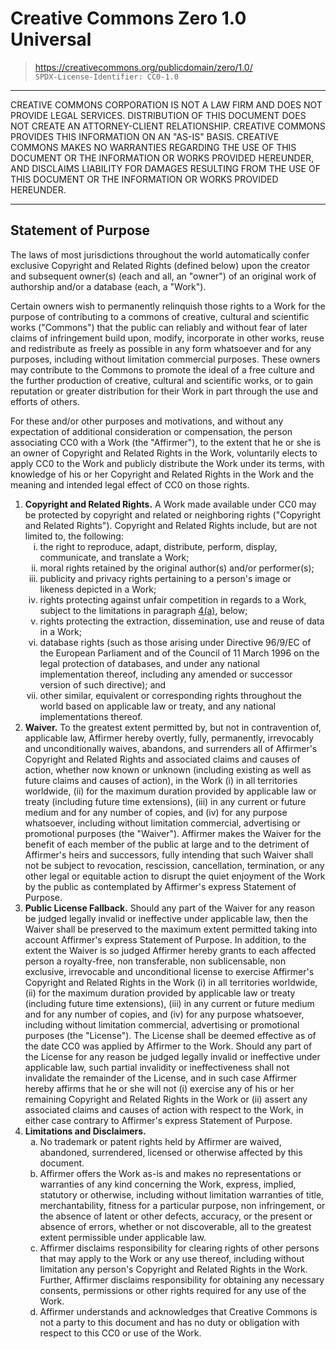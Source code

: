<!-- SPDX-License-Identifier: CC0-1.0 -->
# Creative Commons Zero 1.0 Universal
> <https://creativecommons.org/publicdomain/zero/1.0/>  
> `SPDX-License-Identifier: CC0-1.0`
<!-- NOTE: The sublist under section 4 should use the Latin lowercase letters (a–d) instead of the lowercase Roman numerals. GitHub currently displays the numerals instead. -->

---

CREATIVE COMMONS CORPORATION IS NOT A LAW FIRM AND DOES NOT PROVIDE LEGAL SERVICES. DISTRIBUTION OF THIS DOCUMENT DOES NOT CREATE AN ATTORNEY-CLIENT RELATIONSHIP. CREATIVE COMMONS PROVIDES THIS INFORMATION ON AN "AS-IS" BASIS. CREATIVE COMMONS MAKES NO WARRANTIES REGARDING THE USE OF THIS DOCUMENT OR THE INFORMATION OR WORKS PROVIDED HEREUNDER, AND DISCLAIMS LIABILITY FOR DAMAGES RESULTING FROM THE USE OF THIS DOCUMENT OR THE INFORMATION OR WORKS PROVIDED HEREUNDER.

---

## Statement of Purpose

The laws of most jurisdictions throughout the world automatically confer exclusive Copyright and Related Rights (defined below) upon the creator and subsequent owner(s) (each and all, an "owner") of an original work of authorship and/or a database (each, a "Work").

Certain owners wish to permanently relinquish those rights to a Work for the purpose of contributing to a commons of creative, cultural and scientific works ("Commons") that the public can reliably and without fear of later claims of infringement build upon, modify, incorporate in other works, reuse and redistribute as freely as possible in any form whatsoever and for any purposes, including without limitation commercial purposes. These owners may contribute to the Commons to promote the ideal of a free culture and the further production of creative, cultural and scientific works, or to gain reputation or greater distribution for their Work in part through the use and efforts of others.

For these and/or other purposes and motivations, and without any expectation of additional consideration or compensation, the person associating CC0 with a Work (the "Affirmer"), to the extent that he or she is an owner of Copyright and Related Rights in the Work, voluntarily elects to apply CC0 to the Work and publicly distribute the Work under its terms, with knowledge of his or her Copyright and Related Rights in the Work and the meaning and intended legal effect of CC0 on those rights.

<ol type="1">
  <li id="1">
  <strong>Copyright and Related Rights.</strong> A Work made available under CC0 may be protected by copyright and related or neighboring rights ("Copyright and Related Rights"). Copyright and Related Rights include, but are not limited to, the following:
  <ol type="i">
    <li id="1(i)">
    the right to reproduce, adapt, distribute, perform, display, communicate, and translate a Work;</li>
    <li id="1(ii)">
    moral rights retained by the original author(s) and/or performer(s);</li>
    <li id="1(iii)">
    publicity and privacy rights pertaining to a person's image or likeness depicted in a Work;</li>
    <li id="1(iv)">
    rights protecting against unfair competition in regards to a Work, subject to the limitations in paragraph <a href="#4(a)">4(a)</a>, below;</li>
    <li id="1(v)">
    rights protecting the extraction, dissemination, use and reuse of data in a Work;</li>
    <li id="1(vi)">
    database rights (such as those arising under Directive 96/9/EC of the European Parliament and of the Council of 11 March 1996 on the legal protection of databases, and under any national implementation thereof, including any amended or successor version of such directive); and</li>
    <li id="1(vii)">
    other similar, equivalent or corresponding rights throughout the world based on applicable law or treaty, and any national implementations thereof.</li>
  </ol>

  <li id="2">
  <strong>Waiver.</strong> To the greatest extent permitted by, but not in contravention of, applicable law, Affirmer hereby overtly, fully, permanently, irrevocably and unconditionally waives, abandons, and surrenders all of Affirmer's Copyright and Related Rights and associated claims and causes of action, whether now known or unknown (including existing as well as future claims and causes of action), in the Work (i) in all territories worldwide, (ii) for the maximum duration provided by applicable law or treaty (including future time extensions), (iii) in any current or future medium and for any number of copies, and (iv) for any purpose whatsoever, including without limitation commercial, advertising or promotional purposes (the "Waiver"). Affirmer makes the Waiver for the benefit of each member of the public at large and to the detriment of Affirmer's heirs and successors, fully intending that such Waiver shall not be subject to revocation, rescission, cancellation, termination, or any other legal or equitable action to disrupt the quiet enjoyment of the Work by the public as contemplated by Affirmer's express Statement of Purpose.</li>

  <li id="3">
  <strong>Public License Fallback.</strong> Should any part of the Waiver for any reason be judged legally invalid or ineffective under applicable law, then the Waiver shall be preserved to the maximum extent permitted taking into account Affirmer's express Statement of Purpose. In addition, to the extent the Waiver is so judged Affirmer hereby grants to each affected person a royalty-free, non transferable, non sublicensable, non exclusive, irrevocable and unconditional license to exercise Affirmer's Copyright and Related Rights in the Work (i) in all territories worldwide, (ii) for the maximum duration provided by applicable law or treaty (including future time extensions), (iii) in any current or future medium and for any number of copies, and (iv) for any purpose whatsoever, including without limitation commercial, advertising or promotional purposes (the "License"). The License shall be deemed effective as of the date CC0 was applied by Affirmer to the Work. Should any part of the License for any reason be judged legally invalid or ineffective under applicable law, such partial invalidity or ineffectiveness shall not invalidate the remainder of the License, and in such case Affirmer hereby affirms that he or she will not (i) exercise any of his or her remaining Copyright and Related Rights in the Work or (ii) assert any associated claims and causes of action with respect to the Work, in either case contrary to Affirmer's express Statement of Purpose.</li>

  <li id="4">
  <strong>Limitations and Disclaimers.</strong>
  <ol type="a">
    <li id="4(a)">
    No trademark or patent rights held by Affirmer are waived, abandoned, surrendered, licensed or otherwise affected by this document.</li>
    <li id="4(b)">
    Affirmer offers the Work as-is and makes no representations or warranties of any kind concerning the Work, express, implied, statutory or otherwise, including without limitation warranties of title, merchantability, fitness for a particular purpose, non infringement, or the absence of latent or other defects, accuracy, or the present or absence of errors, whether or not discoverable, all to the greatest extent permissible under applicable law.</li>
    <li id="4(c)">
    Affirmer disclaims responsibility for clearing rights of other persons that may apply to the Work or any use thereof, including without limitation any person's Copyright and Related Rights in the Work. Further, Affirmer disclaims responsibility for obtaining any necessary consents, permissions or other rights required for any use of the Work.</li>
    <li id="4(d)">
    Affirmer understands and acknowledges that Creative Commons is not a party to this document and has no duty or obligation with respect to this CC0 or use of the Work.</li>
  </ol></li>
</ol>